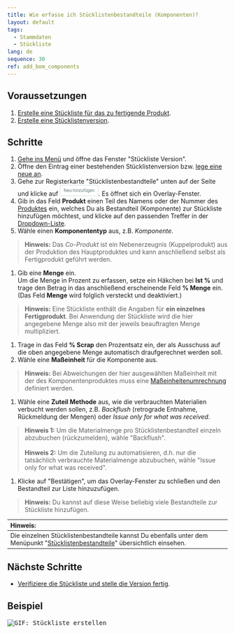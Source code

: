 ```yaml
---
title: Wie erfasse ich Stücklistenbestandteile (Komponenten)?
layout: default
tags:
  - Stammdaten
  - Stückliste
lang: de
sequence: 30
ref: add_bom_components
---
```


## Voraussetzungen
1. [Erstelle eine Stückliste für das zu fertigende Produkt](Stueckliste_erstellen).
1. [Erstelle eine Stücklistenversion](Stuecklistenversion_erstellen).

## Schritte
1. [Gehe ins Menü](Menu) und öffne das Fenster "Stückliste Version".
1. Öffne den Eintrag einer bestehenden Stücklistenversion bzw. [lege eine neue an](Stuecklistenversion_erstellen).
1. Gehe zur Registerkarte "Stücklistenbestandteile" unten auf der Seite und klicke auf !["Neu hinzufügen"](assets/Neu_hinzufuegen_Button.png). Es öffnet sich ein Overlay-Fenster.
1. Gib in das Feld **Produkt** einen Teil des Namens oder der Nummer des [Produktes](NeuesProdukt) ein, welches Du als Bestandteil (Komponente) zur Stückliste hinzufügen möchtest, und klicke auf den passenden Treffer in der <a href="Keyboard_Shortcuts_Liste#dropdown" title="Dynamisches Suchfeld (Autocomplete)">Dropdown-Liste</a>.
1. Wähle einen **Komponententyp** aus, z.B. *Komponente*.
 >**Hinweis:** Das *Co-Produkt* ist ein Nebenerzeugnis (Kuppelprodukt) aus der Produktion des Hauptproduktes und kann anschließend selbst als Fertigprodukt geführt werden.

1. Gib eine **Menge** ein.<br>Um die Menge in Prozent zu erfassen, setze ein Häkchen bei **Ist %** und trage den Betrag in das anschließend erscheinende Feld **% Menge** ein. (Das Feld **Menge** wird folglich versteckt und deaktiviert.)
 >**Hinweis:** Eine Stückliste enthält die Angaben für **ein einzelnes Fertigprodukt**. Bei Anwendung der Stückliste wird die hier angegebene Menge also mit der jeweils beauftragten Menge multipliziert.

1. Trage in das Feld **% Scrap** den Prozentsatz ein, der als Ausschuss auf die oben angegebene Menge automatisch draufgerechnet werden soll.
1. Wähle eine **Maßeinheit** für die Komponente aus.
 >**Hinweis:** Bei Abweichungen der hier ausgewählten Maßeinheit mit der des Komponentenproduktes muss eine [Maßeinheitenumrechnung](Masseinheiten_umrechnen) definiert werden.

1. Wähle eine **Zuteil Methode** aus, wie die verbrauchten Materialien verbucht werden sollen, z.B. *Backflush* (retrograde Entnahme, Rückmeldung der Mengen) oder *Issue only for what was received*.
 >**Hinweis 1:** Um die Materialmenge pro Stücklistenbestandteil einzeln abzubuchen (rückzumelden), wähle "Backflush".<br><br>
 >**Hinweis 2:** Um die Zuteilung zu automatisieren, d.h. nur die tatsächlich verbrauchte Materialmenge abzubuchen, wähle "Issue only for what was received".

1. Klicke auf "Bestätigen", um das Overlay-Fenster zu schließen und den Bestandteil zur Liste hinzuzufügen.
 >**Hinweis:** Du kannst auf diese Weise beliebig viele Bestandteile zur Stückliste hinzufügen.

| **Hinweis:** |
| :--- |
| Die einzelnen Stücklistenbestandteile kannst Du ebenfalls unter dem Menüpunkt "[Stücklistenbestandteile](Menu)" übersichtlich einsehen. |

## Nächste Schritte
- [Verifiziere die Stückliste und stelle die Version fertig](Stueckliste_verifizieren).

## Beispiel
<kbd><img src="assets/Stueckliste_erstellen.gif" alt="GIF: Stückliste erstellen"></kbd>
